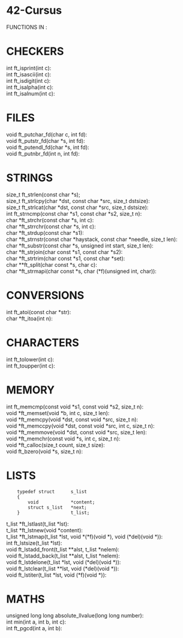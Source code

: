 # 42-Cursus

FUNCTIONS IN :  

# CHECKERS

int					ft_isprint(int c):  
int					ft_isascii(int c):  
int					ft_isdigit(int c):  
int					ft_isalpha(int c):  
int					ft_isalnum(int c):  

# FILES

void				ft_putchar_fd(char c, int fd):  
void				ft_putstr_fd(char *s, int fd):  
void				ft_putendl_fd(char *s, int fd):  
void				ft_putnbr_fd(int n, int fd):  

# STRINGS

size_t				ft_strlen(const char *s);  
size_t				ft_strlcpy(char *dst, const char *src, size_t dstsize):  
size_t				ft_strlcat(char *dst, const char *src, size_t dstsize):  
int					ft_strncmp(const char *s1, const char *s2, size_t n):  
char				*ft_strchr(const char *s, int c):  
char				*ft_strrchr(const char *s, int c):  
char				*ft_strdup(const char *s1):  
char				*ft_strnstr(const char *haystack, const char *needle,
															size_t len):  
char				*ft_substr(const char *s, unsigned int start, size_t len):  
char				*ft_strjoin(char const *s1, const char *s2):  
char				*ft_strtrim(char const *s1, const char *set):  
char				**ft_split(char const *s, char c):  
char				*ft_strmapi(char const *s, char (*f)(unsigned int, char)):  

# CONVERSIONS

int					ft_atoi(const char *str):  
char				*ft_itoa(int n):  

# CHARACTERS

int					ft_tolower(int c):  
int					ft_toupper(int c):  

# MEMORY

int					ft_memcmp(const void *s1, const void *s2, size_t n):  
void				*ft_memset(void *b, int c, size_t len):  
void				*ft_memcpy(void *dst, const void *src, size_t n):  
void				*ft_memccpy(void *dst, const void *src, int c, size_t n):  
void				*ft_memmove(void *dst, const void *src, size_t len):  
void				*ft_memchr(const void *s, int c, size_t n):  
void				*ft_calloc(size_t count, size_t size):  
void				ft_bzero(void *s, size_t n):  

# LISTS

		typedef struct		s_list  
		{  
			void			*content;  
			struct s_list	*next;  
		}					t_list;  

t_list				*ft_lstlast(t_list *lst):  
t_list				*ft_lstnew(void *content):  
t_list				*ft_lstmap(t_list *lst, void *(*f)(void *),
										void (*del)(void *)):  
int					ft_lstsize(t_list *lst):  
void				ft_lstadd_front(t_list **alst, t_list *nelem):  
void				ft_lstadd_back(t_list **alst, t_list *nelem):  
void				ft_lstdelone(t_list *lst, void (*del)(void *)):  
void				ft_lstclear(t_list **lst, void (*del)(void *)):  
void				ft_lstiter(t_list *lst, void (*f)(void *)):  

# MATHS

unsigned long long	absolute_llvalue(long long number):  
int 				min(int a, int b, int c):  
int					ft_pgcd(int a, int b):  